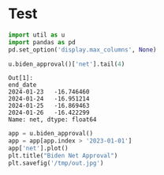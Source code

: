 # Test

```python
import util as u
import pandas as pd
pd.set_option('display.max_columns', None)
```





















```python
u.biden_approval()['net'].tail(4)
```

```text
Out[1]: 
end_date
2024-01-23   -16.746460
2024-01-24   -16.951214
2024-01-25   -16.869463
2024-01-26   -16.422299
Name: net, dtype: float64
```

```python
app = u.biden_approval()
app = app[app.index > '2023-01-01']
app['net'].plot()
plt.title("Biden Net Approval")
plt.savefig('/tmp/out.jpg')
```




